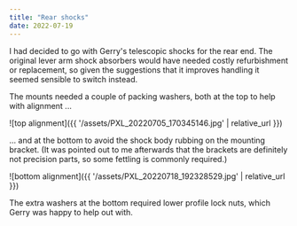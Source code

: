 ```yaml
---
title: "Rear shocks"
date: 2022-07-19
---
```


I had decided to go with Gerry's telescopic shocks for the rear end. The original lever arm shock absorbers would have needed costly refurbishment or replacement, so given the suggestions that it improves handling it seemed sensible to switch instead.

The mounts needed a couple of packing washers, both at the top to help with alignment ...

![top alignment]({{ '/assets/PXL_20220705_170345146.jpg' | relative_url }})

... and at the bottom to avoid the shock body rubbing on the mounting bracket. (It was pointed out to me afterwards that the brackets are definitely not precision parts, so some fettling is commonly required.)

![bottom alignment]({{ '/assets/PXL_20220718_192328529.jpg' | relative_url }})

The extra washers at the bottom required lower profile lock nuts, which Gerry was happy to help out with.
